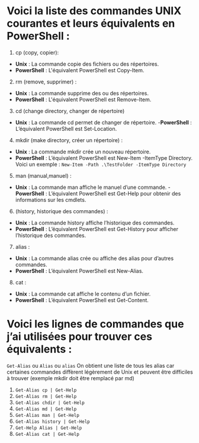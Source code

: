 # Voici la liste des commandes **UNIX** courantes et leurs équivalents en **PowerShell** :

1. cp (copy, copier):
- **Unix** : La commande copie des fichiers ou des répertoires.
- **PowerShell** : L'équivalent PowerShell est Copy-Item.

2. rm (remove, supprimer) :
- **Unix** : La commande supprime des ou des répertoires.
- **PowerShell** : L'équivalent PowerShell est Remove-Item.

3. cd (change directory, changer de répertoire)
- **Unix** : La commande cd permet de changer de répertoire.
-**PowerShell** : L’équivalent PowerShell est Set-Location.

4. mkdir (make directory, créer un répertoire) :
- **Unix** : La commande mkdir crée un nouveau répertoire.
- **PowerShell** : L’équivalent PowerShell est New-Item -ItemType Directory. 
Voici un exemple : `New-Item -Path .\TestFolder -ItemType Directory`

5. man (manual,manuel) :
- **Unix** : La commande man affiche le manuel d’une commande.
-**PowerShell** : L’équivalent PowerShell est Get-Help pour obtenir des informations sur les cmdlets.

6. (history, historique des commandes) :
- **Unix** : La commande history affiche l’historique des commandes.
- **PowerShell** : L’équivalent PowerShell est Get-History pour afficher l’historique des commandes.

7. alias :
- **Unix** : La commande alias crée ou affiche des alias pour d’autres commandes.
- **PowerShell** : L’équivalent PowerShell est New-Alias.

8. cat :
- **Unix** : La commande cat affiche le contenu d’un fichier.
- **PowerShell** : L’équivalent PowerShell est Get-Content.

# Voici les lignes de commandes que j’ai utilisées pour trouver ces équivalents :

`Get-Alias` ou `Alias` ou `alias`
On obtient une liste de tous les alias car certaines commandes diffèrent légèrement de Unix et peuvent être difficiles à trouver (exemple mkdir doit être remplacé par md) 
1. `Get-Alias cp | Get-Help`
2. `Get-Alias rm | Get-Help`
3. `Get-Alias chdir | Get-Help`
4. `Get-Alias md | Get-Help`
5. `Get-Alias man | Get-Help`
6. `Get-Alias history | Get-Help`
7. `Get-Help Alias | Get-Help`
8. `Get-Alias cat | Get-Help`
